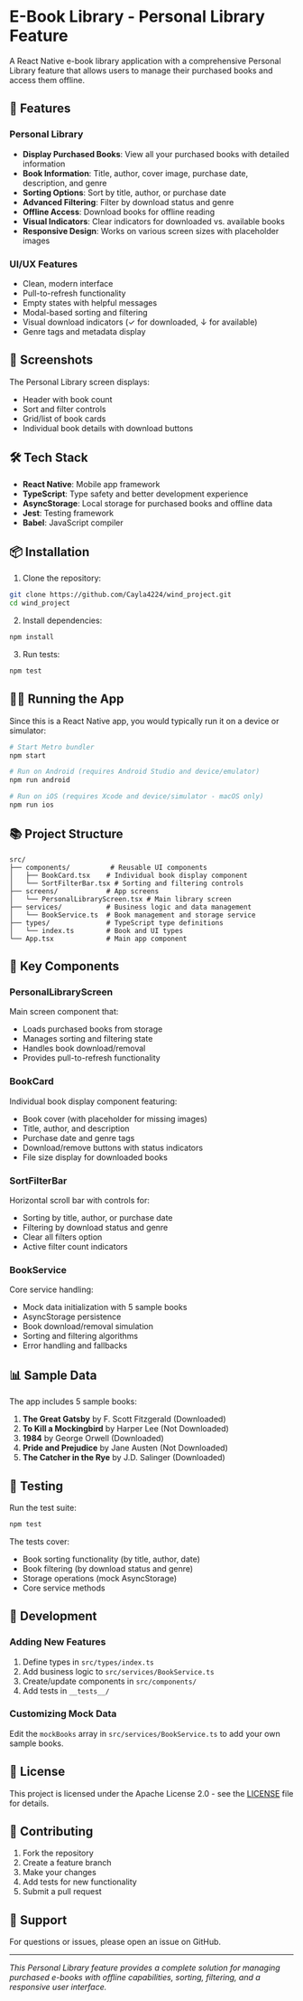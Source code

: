 # E-Book Library - Personal Library Feature

A React Native e-book library application with a comprehensive Personal Library feature that allows users to manage their purchased books and access them offline.

## 🚀 Features

### Personal Library
- **Display Purchased Books**: View all your purchased books with detailed information
- **Book Information**: Title, author, cover image, purchase date, description, and genre
- **Sorting Options**: Sort by title, author, or purchase date
- **Advanced Filtering**: Filter by download status and genre
- **Offline Access**: Download books for offline reading
- **Visual Indicators**: Clear indicators for downloaded vs. available books
- **Responsive Design**: Works on various screen sizes with placeholder images

### UI/UX Features
- Clean, modern interface
- Pull-to-refresh functionality
- Empty states with helpful messages
- Modal-based sorting and filtering
- Visual download indicators (✓ for downloaded, ↓ for available)
- Genre tags and metadata display

## 📱 Screenshots

The Personal Library screen displays:
- Header with book count
- Sort and filter controls
- Grid/list of book cards
- Individual book details with download buttons

## 🛠 Tech Stack

- **React Native**: Mobile app framework
- **TypeScript**: Type safety and better development experience
- **AsyncStorage**: Local storage for purchased books and offline data
- **Jest**: Testing framework
- **Babel**: JavaScript compiler

## 📦 Installation

1. Clone the repository:
```bash
git clone https://github.com/Cayla4224/wind_project.git
cd wind_project
```

2. Install dependencies:
```bash
npm install
```

3. Run tests:
```bash
npm test
```

## 🏃‍♂️ Running the App

Since this is a React Native app, you would typically run it on a device or simulator:

```bash
# Start Metro bundler
npm start

# Run on Android (requires Android Studio and device/emulator)
npm run android

# Run on iOS (requires Xcode and device/simulator - macOS only)
npm run ios
```

## 📚 Project Structure

```
src/
├── components/          # Reusable UI components
│   ├── BookCard.tsx    # Individual book display component
│   └── SortFilterBar.tsx # Sorting and filtering controls
├── screens/            # App screens
│   └── PersonalLibraryScreen.tsx # Main library screen
├── services/           # Business logic and data management
│   └── BookService.ts  # Book management and storage service
├── types/              # TypeScript type definitions
│   └── index.ts        # Book and UI types
└── App.tsx             # Main app component
```

## 🎯 Key Components

### PersonalLibraryScreen
Main screen component that:
- Loads purchased books from storage
- Manages sorting and filtering state
- Handles book download/removal
- Provides pull-to-refresh functionality

### BookCard
Individual book display component featuring:
- Book cover (with placeholder for missing images)
- Title, author, and description
- Purchase date and genre tags
- Download/remove buttons with status indicators
- File size display for downloaded books

### SortFilterBar
Horizontal scroll bar with controls for:
- Sorting by title, author, or purchase date
- Filtering by download status and genre
- Clear all filters option
- Active filter count indicators

### BookService
Core service handling:
- Mock data initialization with 5 sample books
- AsyncStorage persistence
- Book download/removal simulation
- Sorting and filtering algorithms
- Error handling and fallbacks

## 📊 Sample Data

The app includes 5 sample books:
1. **The Great Gatsby** by F. Scott Fitzgerald (Downloaded)
2. **To Kill a Mockingbird** by Harper Lee (Not Downloaded)
3. **1984** by George Orwell (Downloaded)
4. **Pride and Prejudice** by Jane Austen (Not Downloaded)
5. **The Catcher in the Rye** by J.D. Salinger (Downloaded)

## 🧪 Testing

Run the test suite:
```bash
npm test
```

The tests cover:
- Book sorting functionality (by title, author, date)
- Book filtering (by download status and genre)
- Storage operations (mock AsyncStorage)
- Core service methods

## 🔧 Development

### Adding New Features
1. Define types in `src/types/index.ts`
2. Add business logic to `src/services/BookService.ts`
3. Create/update components in `src/components/`
4. Add tests in `__tests__/`

### Customizing Mock Data
Edit the `mockBooks` array in `src/services/BookService.ts` to add your own sample books.

## 📝 License

This project is licensed under the Apache License 2.0 - see the [LICENSE](LICENSE) file for details.

## 🤝 Contributing

1. Fork the repository
2. Create a feature branch
3. Make your changes
4. Add tests for new functionality
5. Submit a pull request

## 📧 Support

For questions or issues, please open an issue on GitHub.

---

*This Personal Library feature provides a complete solution for managing purchased e-books with offline capabilities, sorting, filtering, and a responsive user interface.*